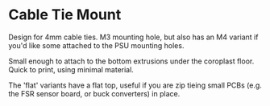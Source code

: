 # Cable Tie Mount

Design for 4mm cable ties.  M3 mounting hole, but also has an M4 variant if you'd like some attached to the PSU mounting holes.

Small enough to attach to the bottom extrusions under the coroplast floor.  Quick to print, using minimal material.

The 'flat' variants have a flat top, useful if you are zip tieing small PCBs (e.g. the FSR sensor board, or buck converters) in place.
